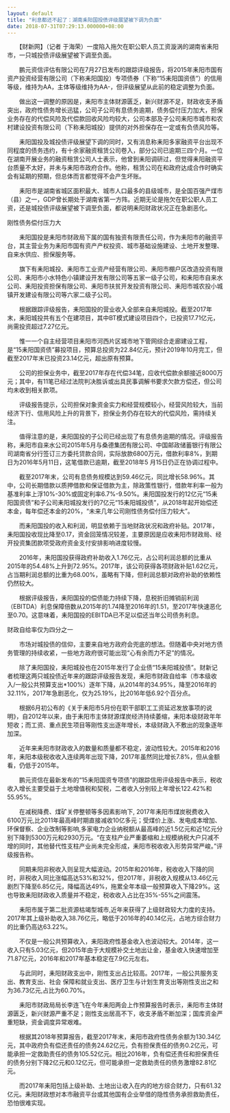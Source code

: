 ```yaml
---
layout: default
title: "利息都还不起了：湖南耒阳国投债评级展望被下调为负面"
date: 2018-07-31T07:29:13.000000+08:00
---
```


　　【财新网】（记者 于海荣）一度陷入拖欠在职公职人员工资漩涡的湖南省耒阳市，一只城投债评级展望被下调至负面。

　　鹏元资信评估有限公司在7月27日发布的跟踪评级报告，将2015年耒阳市国有资产投资经营有限公司（下称耒阳国投）专项债券（下称“15耒阳国资债”）的信用等级，维持为AA，主体等级维持为AA-，但评级展望从此前的稳定调整为负面。

　　做出这一调整的原因是，耒阳市主体财源匮乏，新兴财源不足，财政收支矛盾突出，政府性债务增长迅猛，公司子公司有息债务逾期，债务偿付压力加大，担保业务存在的代偿风险及代偿款回收风险均较大，公司本部及子公司耒阳市城市和农村建设投资有限公司（下称耒阳城投）提供的对外担保存在一定或有负债风险等。

　　耒阳国投及城投债评级展望下调的同时，又有消息称耒阳多家融资平台出现不同程度的债务违约，有十余家融资租赁公司卷入，部分公司已逾期三四个月。一位在湖南开展业务的融资租赁公司人士表示，他曾到耒阳调研过，但觉得耒阳融资平台质量不太好，并未与耒阳市政府合作。他称，租赁公司在和政府达成合作时确实会有延期的预期，但总体而言都觉得不会产生坏账。

　　耒阳市是湖南省城区面积最大、城市人口最多的县级城市，是全国百强产煤市（县）之一，GDP曾长期处于湖南省第一方阵。近期无论是拖欠在职公职人员工资，还是城投债评级展望被下调至负面，都说明耒阳财政状况正在急剧恶化。

刚性债务偿付压力大

　　耒阳国投是耒阳市财政局下属的国有独资有限责任公司，作为耒阳市的融资平台，其主营业务为耒阳市国有资产产权投资、城市基础设施建设、土地开发整理、自来水供应、担保服务等。

　　旗下有耒阳城投、耒阳市工业资产经营有限公司、耒阳市棚户区改造投资有限公司、耒阳市小水特色小镇建设开发有限公司等五家一级子公司，和耒阳市自来水公司、耒阳投资担保有限公司、耒阳市扶贫开发投资有限公司、耒阳市城农投小城镇开发建设有限公司等六家二级子公司。

　　根据跟踪评级报告，耒阳国投的营业收入全部来自耒阳城投。截至2017年末，耒阳城投共有五个在建项目，其中BT模式建设项目四个，已投资17.71亿元，尚需投资超过7.27亿元。

　　惟一一个自主经营项目耒阳市河西片区城市地下管网综合走廊建设工程，是“15耒阳国资债”募投项目，预算总投资为22.84亿元，预计2019年10月完工，但截至2017年末已投资23.14亿元，超出原有预算。

　　公司的担保业务中，截至2017年存在代偿34笔，应收代偿款余额接近8000万元；其中，有11笔已经过法院判决胜诉或出具民事调解书要求欠款方偿还，但公司均未收到相关款项。

　　评级报告提示，公司担保对象资金实力和经营规模较小，经营风险较大，当前经济下行、信用风险上升的背景下，担保业务仍存在较大的代偿风险，需持续关注。

　　值得注意的是，耒阳国投的子公司已经出现了有息债务逾期的情况。评级报告称，耒阳市自来水公司2015年5月与桑德集团有限公司、中国邮政储蓄银行有限公司湖南省分行签订三方委托贷款合同，实际放款6800万元，借款利率8%，到期日为2016年5月11日，这笔借款已逾期，截至2018年5 月15日仍正在协调过程中。

　　截至2017年末，公司有息债务规模达到59.46亿元，同比增长58.96%。其中，公司长期借款以质押借款和保证借款为主，除政策性银行，借款年利率一般为基准利率上浮10%-30%或固定利率6.7%-9.50%。耒阳国投发行的12亿元“15耒阳国资债”和子公司耒阳城投发行的7亿元“15耒阳城投债”，从2018年起开始偿还本金，每年偿还本金的20%，“未来几年公司刚性债务偿付压力较大”。

　　而耒阳国投的收入和利润，明显依赖于当地财政状况和政府补贴。2017年，耒阳国投收现比降至0.17，资金回笼情况较差，主要原因是应收耒阳市财政局、经开投资集团款项受政府资金支付安排影响进度较慢。

　　2016年，耒阳国投获得政府补助收入1.76亿元，占公司利润总额的比重从2015年的54.48%上升到72.95%。2017年，该公司获得各项财政补贴1.62亿元，占当期利润总额的比重为68.00%，虽略有下降，但利润总额对政府补助的依赖性仍然较大。

　　根据评级报告，耒阳国投的偿债能力持续下降，息税折旧摊销前利润（EBITDA）利息保障倍数从2015年的1.74降至2016年的1.51，至2017年快速恶化至0.70。这意味着，耒阳国投的EBITDA已不足以偿还当年公司债务利息。

财政自给率仅为四分之一

　　市场对城投债的信仰，主要来自地方政府会兜底的想法。但随着中央对地方债务管理的持续收紧，一些地方政府很可能出现“心有余而力不足”的情况。

　　除了耒阳国投，耒阳城投也在2015年发行了企业债“15耒阳城投债”。财新记者梳理这两只城投债近年来的跟踪评级报告发现，耒阳市财政自给率（市本级收入/一般公共预算支出*100%）逐年下降，从2014年的34.95%，降至2016年的32.11%，2017年急剧恶化，仅为25.19%，比2016年低6.92个百分点。

　　根据6月初公布的《关于耒阳市5月份在职干部职工工资延迟发放事项的说明》，自2012年以来，由于耒阳市主体财源煤炭经济持续萎缩，耒阳本级财政年年短收；而工资、重点民生项目等刚性支出逐年增长，本级财政入不敷出的现象逐年加深。

　　近年来耒阳市财政收入的数量和质量都不稳定，波动性较大。2015年和2016年，耒阳本级税收收入连续两年出现下降，2017年虽然同比增长7.8%，但从金额看，仍低于2015年。

　　鹏元资信在最新发布的“15耒阳国资专项债”的跟踪信用评级报告中表示，税收收入增长主要受益于土地增值税和契税，二者收入分别较上年增长122.42%和 55.95%。

　　在减税降费、煤矿关停整顿等多因素影响下, 2017年耒阳市煤炭税费收入6100万元,比2011年最高峰时期直接减收10亿多元；受煤价上涨、发电成本增加、环保督察、企业改制等影响,多家电力企业纳税额从最高峰的近1.5亿元和近1亿元分别下降到5300万元和2930万元。“在支柱产业严重萎缩和上规模纳税大户只减不增的同时，其他替代性支柱产业尚未完全形成，耒阳市税收收入形势异常严峻。”评级报告称。

　　同期耒阳非税收入则呈现大幅波动。2015年和2016年，税收收入下降的同时，非税收入同比涨幅高达53%和32%，但2017年，非税收入规模从13.46亿元剧烈下降至6.85亿元，降幅高达49%，拖累全年本级一般预算收入下降29%。这也导致耒阳财政收入质量并不稳定，税收收入占比在35%-55%之间震荡。

　　耒阳市属于第二批资源枯竭型城市,近年来获得了上级财政较大力度的支持。2017年其上级补助收入38.76亿元，略低于2016年的40.14亿元，占地方综合财力的比重仍高达63.22%。

　　不仅是一般公共预算收入，耒阳政府性基金收入也波动较大。2014年，这一收入只有5.03亿元，但2015年由于大规模补交土地出让金，基金收入快速增加至71.87亿元，2016年和2017年基本稳定在7.9亿元左右。

　　与此同时，耒阳财政支出中，刚性支出占比较高。2017年，一般公共服务支出、教育支出、社会 保障和就业支出、医疗卫生与计划生育支出等刚性支出之和为36.73亿元,占比为60.70%。

　　耒阳市财政局局长李连飞在今年耒阳两会上作预算报告时表示，耒阳市主体财源匮乏，新兴财源严重不足；刚性支出居高不下，收支矛盾不断加深；国库资金严重短缺，资金调度异常艰难。

　　根据其2018年预算报告，截至2017年末，耒阳市政府性债务余额为130.34亿元，其中政府负有偿还责任的债务24.62亿元，负有担保责任的债务0.2亿元，可能承担一定救助责任的债务105.52亿元。相比2016年，负有偿还责任和担保责任的债务分别下降2亿元和0.12亿元，但可能承担一定救助责任的债务激增82.81亿元。

　　而2017年耒阳包括上级补助、土地出让收入在内的地方综合财力，只有61.32亿元。耒阳财政想对本市融资平台或其他国有企业举借的隐性债务承担救助责任，恐怕很难实现。

